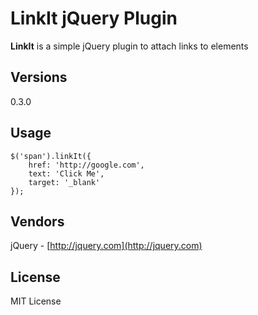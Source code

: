 # LinkIt jQuery Plugin #

**LinkIt** is a simple jQuery plugin to attach links to elements

## Versions ##
0.3.0

## Usage ##
	$('span').linkIt({
		href: 'http://google.com',
		text: 'Click Me',
		target: '_blank'
	});

## Vendors ##

jQuery - [http://jquery.com](http://jquery.com)

## License ##
MIT License

